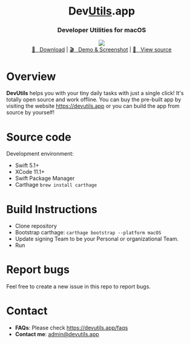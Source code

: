 <h1 align="center">Dev<a href="https://github.com/DevUtilsApp/DevUtils-app#">Utils</a>.app</h1>
<h3 align="center">Developer Utilities for macOS</h3>

<p align="center">
  <img src="https://devutils.app/screenshot-light-min.png">
  <br/>
  <a href="https://devutils.app">🚀 &nbsp; Download</a> | <a href="https://devutils.app/demo">🎬 &nbsp; Demo & Screenshot</a> | <a href="https://github.com/DevUtilsApp/DevUtils-app/tree/master/TINOBHNYWE">📝 &nbsp; View source</a>
</p>

# Overview

<b>DevUtils</b> helps you with your tiny daily tasks with just a single click! It's totally open source and work offline. You can buy the pre-built app by visiting the website https://devutils.app or you can build the app from source by yourself!

# Source code
Development environment:
- Swift 5.1+
- XCode 11.1+
- Swift Package Manager
- Carthage `brew install carthage`

# Build Instructions
 - Clone repository
 - Bootstrap carthage:
     `carthage bootstrap --platform macOS`
 - Update signing Team to be your Personal or organizational Team.
 - Run

# Report bugs

Feel free to create a new issue in this repo to report bugs.

# Contact
- **FAQs**: Please check https://devutils.app/faqs
- **Contact me**: admin@devutils.app
